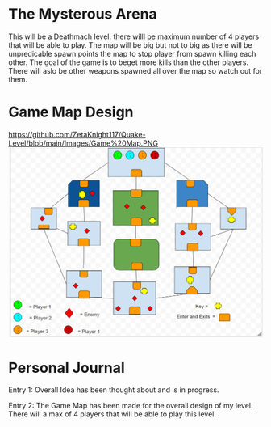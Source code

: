 # The Mysterous Arena

This will be a Deathmach level. there willl be maximum number of 4 players that will be able to play. The map will be big but not to big as there will be unpredicable spawn points 
the map to stop player from spawn killing each other. The goal of the game is to beget more kills than the other players. There will aslo be other weapons spawned all over the map so watch out for them.

# Game Map Design
https://github.com/ZetaKnight117/Quake-Level/blob/main/Images/Game%20Map.PNG
![Alt Text](https://github.com/ZetaKnight117/Quake-Level/blob/main/Images/Game%20Map.PNG)

# Personal Journal
Entry 1: Overall Idea has been thought about and is in progress.

Entry 2: The Game Map has been made for the overall design of my level. There will a max of 4 players that will be able to play this level. 
